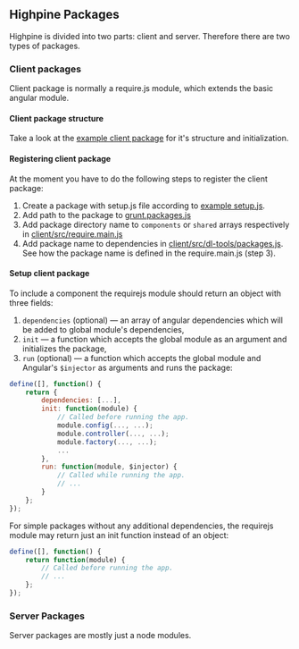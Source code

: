 ## Highpine Packages

Highpine is divided into two parts: client and server.
Therefore there are two types of packages.

### Client packages

Client package is normally a require.js module, which extends 
the basic angular module.

#### Client package structure

Take a look at the [example client package](example/client-package) 
for it's structure and initialization.

#### Registering client package

At the moment you have to do the following steps to register 
the client package:

1. Create a package with setup.js file according to 
   [example setup.js](example/client-package/setup.js).
2. Add path to the package to [grunt.packages.js](grunt.packages.js)
3. Add package directory name to `components` or `shared` arrays respectively in
   [client/src/require.main.js](client/src/require.main.js)
4. Add package name to dependencies in 
   [client/src/dl-tools/packages.js](client/src/dl-tools/packages.js).
   See how the package name is defined in the require.main.js (step 3).
   
#### Setup client package

To include a component the requirejs module should return an object with three fields:
1. `dependencies` (optional) — an array of angular dependencies which will be added to global module's dependencies,
2. `init` — a function which accepts the global module as an argument and initializes the package,
3. `run` (optional) — a function which accepts the global module and Angular's `$injector` as arguments 
    and runs the package:

```javascript
define([], function() {
    return {
        dependencies: [...],
        init: function(module) {
            // Called before running the app.
            module.config(..., ...);
            module.controller(..., ...);
            module.factory(..., ...);
            ...
        },
        run: function(module, $injector) {
            // Called while running the app.
            // ...
        }
    };
});
```
For simple packages without any additional dependencies,
the requirejs module may return just an init function instead of an object:

```javascript
define([], function() {
    return function(module) {
        // Called before running the app.
        // ...
    };
});
```

### Server Packages

Server packages are mostly just a node modules.
